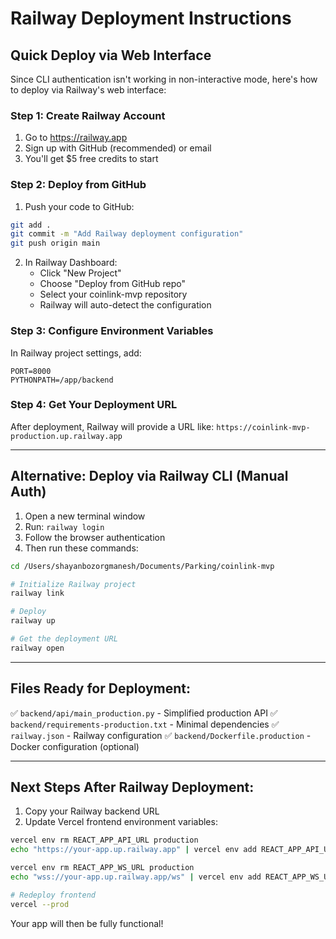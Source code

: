 # Railway Deployment Instructions

## Quick Deploy via Web Interface

Since CLI authentication isn't working in non-interactive mode, here's how to deploy via Railway's web interface:

### Step 1: Create Railway Account
1. Go to https://railway.app
2. Sign up with GitHub (recommended) or email
3. You'll get $5 free credits to start

### Step 2: Deploy from GitHub
1. Push your code to GitHub:
```bash
git add .
git commit -m "Add Railway deployment configuration"
git push origin main
```

2. In Railway Dashboard:
   - Click "New Project"
   - Choose "Deploy from GitHub repo"
   - Select your coinlink-mvp repository
   - Railway will auto-detect the configuration

### Step 3: Configure Environment Variables
In Railway project settings, add:
```
PORT=8000
PYTHONPATH=/app/backend
```

### Step 4: Get Your Deployment URL
After deployment, Railway will provide a URL like:
`https://coinlink-mvp-production.up.railway.app`

---

## Alternative: Deploy via Railway CLI (Manual Auth)

1. Open a new terminal window
2. Run: `railway login`
3. Follow the browser authentication
4. Then run these commands:

```bash
cd /Users/shayanbozorgmanesh/Documents/Parking/coinlink-mvp

# Initialize Railway project
railway link

# Deploy
railway up

# Get the deployment URL
railway open
```

---

## Files Ready for Deployment:

✅ `backend/api/main_production.py` - Simplified production API
✅ `backend/requirements-production.txt` - Minimal dependencies
✅ `railway.json` - Railway configuration
✅ `backend/Dockerfile.production` - Docker configuration (optional)

---

## Next Steps After Railway Deployment:

1. Copy your Railway backend URL
2. Update Vercel frontend environment variables:
```bash
vercel env rm REACT_APP_API_URL production
echo "https://your-app.up.railway.app" | vercel env add REACT_APP_API_URL production

vercel env rm REACT_APP_WS_URL production  
echo "wss://your-app.up.railway.app/ws" | vercel env add REACT_APP_WS_URL production

# Redeploy frontend
vercel --prod
```

Your app will then be fully functional!